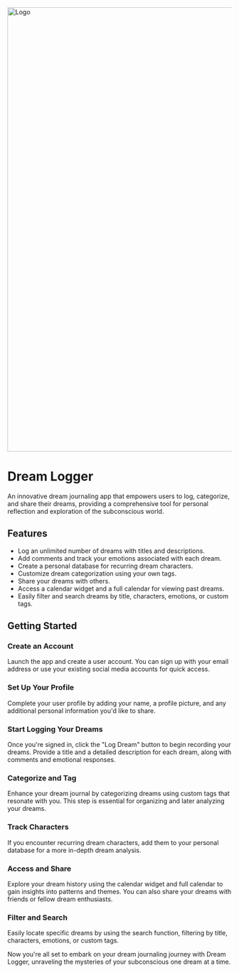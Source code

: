 <img src="https://i.imgur.com/BAdWxzw.png" alt="Logo" style="object-fit: contain" width="1000">


# Dream Logger

An innovative dream journaling app that empowers users to log, categorize, and share their dreams, providing a comprehensive tool for personal reflection and exploration of the subconscious world.

## Features
- Log an unlimited number of dreams with titles and descriptions.
- Add comments and track your emotions associated with each dream.
- Create a personal database for recurring dream characters.
- Customize dream categorization using your own tags.
- Share your dreams with others.
- Access a calendar widget and a full calendar for viewing past dreams.
- Easily filter and search dreams by title, characters, emotions, or custom tags.

## Getting Started

### Create an Account
Launch the app and create a user account. You can sign up with your email address or use your existing social media accounts for quick access.

### Set Up Your Profile
Complete your user profile by adding your name, a profile picture, and any additional personal information you'd like to share.

### Start Logging Your Dreams
Once you're signed in, click the "Log Dream" button to begin recording your dreams. Provide a title and a detailed description for each dream, along with comments and emotional responses.

### Categorize and Tag
Enhance your dream journal by categorizing dreams using custom tags that resonate with you. This step is essential for organizing and later analyzing your dreams.

### Track Characters
If you encounter recurring dream characters, add them to your personal database for a more in-depth dream analysis.

### Access and Share
Explore your dream history using the calendar widget and full calendar to gain insights into patterns and themes. You can also share your dreams with friends or fellow dream enthusiasts.

### Filter and Search
Easily locate specific dreams by using the search function, filtering by title, characters, emotions, or custom tags.

Now you're all set to embark on your dream journaling journey with Dream Logger, unraveling the mysteries of your subconscious one dream at a time.